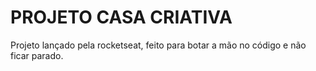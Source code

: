 # PROJETO CASA CRIATIVA
Projeto lançado pela rocketseat, feito para botar a mão no código e não ficar parado.
